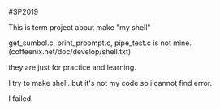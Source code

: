 #SP2019

This is term project about make "my shell"

get_sumbol.c, print_proompt.c, pipe_test.c is not mine. (coffeenix.net/doc/develop/shell.txt)

they are just for practice and learning.

I try to make shell. but it's not my code so i cannot find error.

I failed.
